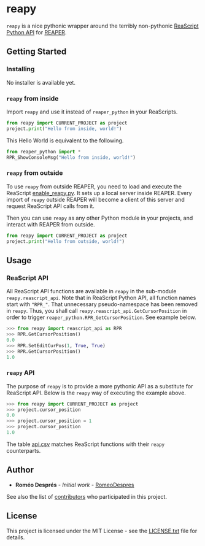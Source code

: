 # reapy

`reapy` is a nice pythonic wrapper around the terribly non-pythonic [ReaScript Python API](https://www.reaper.fm/sdk/reascript/reascripthelp.html#p "ReaScript Python API documentation") for [REAPER](https://www.reaper.fm/ "REAPER").

## Getting Started

### Installing

No installer is available yet.

### `reapy` from inside

Import `reapy` and use it instead of `reaper_python` in your ReaScripts.

```python
from reapy import CURRENT_PROJECT as project
project.print("Hello from inside, world!")
```

This Hello World is equivalent to the following.

```python
from reaper_python import *
RPR_ShowConsoleMsg("Hello from inside, world!")
```

### `reapy` from outside

To use `reapy` from outside REAPER, you need to load and execute the ReaScript [enable_reapy.py](reapy/reascript_api/dist_api/enable_reapy.py). It sets up a local server inside REAPER. Every import of `reapy` outside REAPER will become a client of this server and request ReaScript API calls from it.

Then you can use `reapy` as any other Python module in your projects, and interact with REAPER from outside.

```python
from reapy import CURRENT_PROJECT as project
project.print("Hello from outside, world!")
```
## Usage

### ReaScript API

All ReaScript API functions are available in `reapy` in the sub-module `reapy.reascript_api`. Note that in ReaScript Python API, all function names start with `"RPR_"`. That unnecessary pseudo-namespace has been removed in `reapy`. Thus, you shall call `reapy.reascript_api.GetCursorPosition` in order to trigger `reaper_python.RPR_GetCursorPosition`. See example below.

```python
>>> from reapy import reascript_api as RPR
>>> RPR.GetCursorPosition()
0.0
>>> RPR.SetEditCurPos(1, True, True)
>>> RPR.GetCursorPosition()
1.0
```
### `reapy` API

The purpose of `reapy` is to provide a more pythonic API as a substitute for ReaScript API. Below is the `reapy` way of executing the example above.

```python
>>> from reapy import CURRENT_PROJECT as project
>>> project.cursor_position
0.0
>>> project.cursor_position = 1
>>> project.cursor_position
1.0
```
The table [api.csv](docs/api.csv) matches ReaScript functions with their `reapy` counterparts.

## Author

* **Roméo Després** - *Initial work* - [RomeoDespres](https://github.com/RomeoDespres)

See also the list of [contributors](https://github.com/your/project/contributors) who participated in this project.

## License

This project is licensed under the MIT License - see the [LICENSE.txt](LICENSE.txt) file for details.

